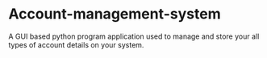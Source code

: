 # Account-management-system
A GUI based python program application used to manage and store your all types of account details on your system. 

